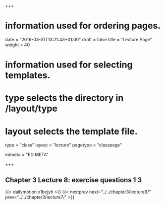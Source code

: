 +++
# information used for ordering pages.
date = "2016-03-31T13:21:43+01:00"
draft = false
title = "Lecture Page"
weight = 40

# information used for selecting templates.
# type selects the directory in /layout/type
# layout selects the template file.

type   = "class"
layout = "lecture"
pagetype = "classpage"





edmeta = "ED META"

+++
## Chapter 3 Lecture 8: exercise questions 1 3
{{< dailymotion x1bcjyh >}}
{{< nextprev next="../../chapter3/lecture9/"     prev="../../chapter3/lecture7/"  >}}

